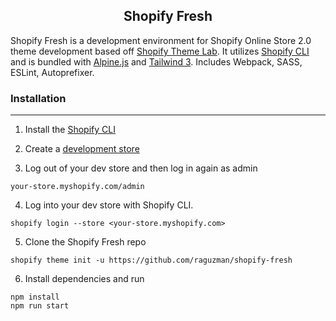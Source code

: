 <!-- title / description (start) -->
<h2 align="center">Shopify Fresh</h2>

Shopify Fresh is a development environment for Shopify Online Store 2.0 theme development based off [Shopify Theme Lab](https://themelab.uicrooks.com/). It utilizes [Shopify CLI](https://shopify.dev/themes/tools/cli) and is bundled with [Alpine.js](https://alpinejs.dev/) and [Tailwind 3](https://tailwindcss.com/). Includes Webpack, SASS, ESLint, Autoprefixer.

### Installation
---

1) Install the [Shopify CLI](https://shopify.dev/themes/tools/cli/installation)

2) Create a [development store](https://shopify.dev/themes/tools/development-stores#create-a-development-store-to-build-and-test-your-theme)

3) Log out of your dev store and then log in again as admin
```
your-store.myshopify.com/admin
```
4) Log into your dev store with Shopify CLI.
```
shopify login --store <your-store.myshopify.com>
```

5) Clone the Shopify Fresh repo

```
shopify theme init -u https://github.com/raguzman/shopify-fresh
```

6) Install dependencies and run 

```
npm install
npm run start
```
